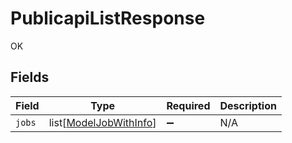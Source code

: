 # PublicapiListResponse

OK


## Fields

| Field                                                             | Type                                                              | Required                                                          | Description                                                       |
| ----------------------------------------------------------------- | ----------------------------------------------------------------- | ----------------------------------------------------------------- | ----------------------------------------------------------------- |
| `jobs`                                                            | list[[ModelJobWithInfo](../../models/shared/modeljobwithinfo.md)] | :heavy_minus_sign:                                                | N/A                                                               |